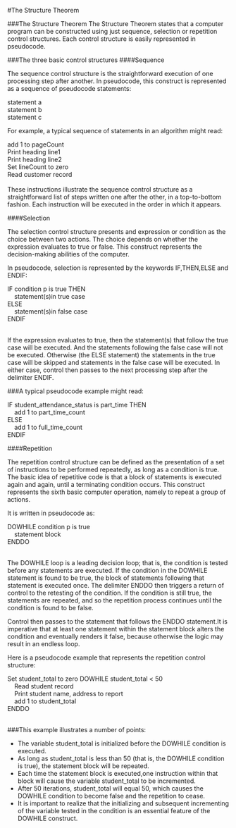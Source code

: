 #The Structure Theorem

###The Structure Theorem
The Structure Theorem states that a computer program can be constructed using just sequence, selection or repetition control structures. Each control structure is easily represented in pseudocode.

###The three basic control structures
####Sequence

The sequence control structure is the straightforward execution of one processing step after another. In pseudocode, this construct is represented as a sequence of pseudocode statements:


statement a<br/>
statement b<br/>
statement c


For example, a typical sequence of statements in an algorithm might read:

add 1 to pageCount<br/>
Print heading line1<br/>
Print heading line2<br/>
Set lineCount to zero<br/>
Read customer record<br/><br/>
These instructions illustrate the sequence control structure as a straightforward list of steps written one after the other, in a top-to-bottom
fashion. Each instruction will be executed in the order in which it appears.

####Selection

The selection control structure presents and expression or condition as the choice between two actions. The choice depends on whether the expression evaluates to true or false. This construct represents the decision-making abilities of the computer. 

In pseudocode, selection is represented by the keywords IF,THEN,ELSE and ENDIF:

IF condition p is true THEN<br/>
&nbsp;&nbsp;&nbsp;&nbsp;statement(s)in true case<br/>
ELSE<br/>
&nbsp;&nbsp;&nbsp;&nbsp;statement(s)in false case<br/>
ENDIF<br/><br/>

If the expression evaluates to true, then the statement(s) that follow the true case will be executed. And the statements following the false case will not be executed. Otherwise (the ELSE statement) the statements in the true case will be skipped and statements in the false case will be executed. In either case, control then passes to the next processing step after the delimiter ENDIF.

###A typical pseudocode example might read:

IF student_attendance_status is part_time THEN<br/>
&nbsp;&nbsp;&nbsp;&nbsp;add 1 to part_time_count<br/>
ELSE<br/>
&nbsp;&nbsp;&nbsp;&nbsp;add 1 to full_time_count<br/>
ENDIF
 

####Repetition

The repetition control structure can be defined as the presentation of a set of instructions to be performed repeatedly, as long as a condition is true. The basic idea of repetitive code is that a block of statements is executed again and again, until a terminating condition occurs. This construct represents the sixth basic computer operation, namely to repeat a group of actions.

It is written in pseudocode as:

DOWHILE condition p is true<br/>
&nbsp;&nbsp;&nbsp;&nbsp;statement block<br/>
ENDDO<br/><br/>

The DOWHILE loop is a leading decision loop; that is, the condition is tested before any statements are executed. If the condition in the DOWHILE statement is found to be true, the block of statements following that statement is executed once. The delimiter ENDDO then triggers a return of control to the retesting of the condition. If the condition is still true, the statements are repeated, and so the repetition process continues until the condition is found to be false.

Control then passes to the statement that follows the ENDDO statement.It is imperative that at least one statement within the statement block alters the condition and eventually renders it false, because otherwise the logic may result in an endless loop.

Here is a pseudocode example that represents the repetition control structure:

Set student_total to zero
DOWHILE student_total < 50<br/>
&nbsp;&nbsp;&nbsp;&nbsp;Read student record<br/>
&nbsp;&nbsp;&nbsp;&nbsp;Print student name, address to report<br/>
&nbsp;&nbsp;&nbsp;&nbsp;add 1 to student_total<br/>
ENDDO<br/><br/>
 

###This example illustrates a number of points:

* The variable student_total is initialized before the DOWHILE condition is executed.
* As long as student_total is less than 50 (that is, the DOWHILE condition is true), the statement block will be repeated.
* Each time the statement block is executed,one instruction within that block will cause the variable student_total to be incremented.
* After 50 iterations, student_total will equal 50, which causes the DOWHILE condition to become false and the repetition to cease.
* It is important to realize that the initializing and subsequent incrementing of the variable tested in the condition is an essential feature of the DOWHILE construct.

 